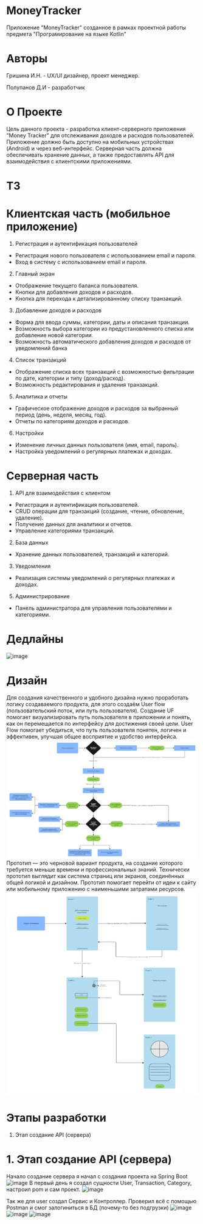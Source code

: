# MoneyTracker
Приложение "MoneyTracker"  созданное в рамках  проектной работы предмета "Програмирование на языке Kotlin"
# Авторы
Гришина И.Н. - UX/UI дизайнер, проект менеджер. 

Полупанов Д.И - разработчик

# О Проекте
Цель данного проекта - разработка клиент-серверного приложения "Money Tracker" для отслеживания доходов и расходов пользователей. Приложение должно быть доступно на мобильных устройствах (Android) и через веб-интерфейс. Серверная часть должна обеспечивать хранение данных, а также предоставлять API для взаимодействия с клиентскими приложениями.

# ТЗ 
# Клиентская часть (мобильное приложение)
1. Регистрация и аутентификация пользователей
 * Регистрация нового пользователя с использованием email и пароля.
 * Вход в систему с использованием email и пароля.
2. Главный экран
* Отображение текущего баланса пользователя.
* Кнопки для добавления доходов и расходов.
* Кнопка для перехода к детализированному списку транзакций.
3. Добавление доходов и расходов
* Форма для ввода суммы, категории, даты и описания транзакции.
* Возможность выбора категории из предустановленного списка или добавление новой категории.
* Возможность автоматического добавления доходов и расходов от уведомлений банка
4. Список транзакций
* Отображение списка всех транзакций с возможностью фильтрации по дате, категории и типу (доход/расход).
* Возможность редактирования и удаления транзакций.
5. Аналитика и отчеты
* Графическое отображение доходов и расходов за выбранный период (день, неделя, месяц, год).
* Отчеты по категориям доходов и расходов.
6. Настройки
* Изменение личных данных пользователя (имя, email, пароль).
* Настройка уведомлений о регулярных платежах и доходах.

# Серверная часть

1. API для взаимодействия с клиентом

* Регистрация и аутентификация пользователей.
* CRUD операции для транзакций (создание, чтение, обновление, удаление).
* Получение данных для аналитики и отчетов.
* Управление категориями транзакций.
2. База данных

* Хранение данных пользователей, транзакций и категорий.
3. Уведомления

* Реализация системы уведомлений о регулярных платежах и доходах.
5. Администрирование

* Панель администратора для управления пользователями и категориями.

# Дедлайны
![image](https://github.com/user-attachments/assets/8b3e576c-54e6-41a2-8489-56248b3a1795)

# Дизайн
  Для создания качественного и удобного дизайна нужно проработать логику создаваемого продукта, для этого создаём User flow (пользовательский поток, или путь пользователя). Создание UF помогает визуализировать путь пользователя в приложении и понять, как он перемещается по интерфейсу для достижения своей цели. User Flow помогает убедиться, что путь пользователя понятен, логичен и эффективен, улучшая общее восприятие и удобство интерфейса.
  ![Диаграмма UF](https://github.com/gfg37/MoneyTracker/blob/Ir/Frame%201.jpg)
  Прототип — это черновой вариант продукта, на создание которого требуется меньше времени и профессиональных знаний. Технически прототип выглядит как система страниц или экранов, соединённых общей логикой и дизайном. Прототип помогает перейти от идеи к сайту или мобильному приложению с наименьшими затратами ресурсов.
  ![Прототип приложения "MoneyTracker"](https://github.com/gfg37/MoneyTracker/blob/Ir/Frame%202.jpg)
  

# Этапы разработки
1. Этап создание API (сервера)
# 1. Этап создание API (сервера)
Начало создание сервера я начал с создания проекта на Spring Boot
![image](https://github.com/user-attachments/assets/525bded8-674d-47eb-b2ee-98e2c7c8191d)
В первый день я создал сущности User, Transaction, Category, настроил pom и сам проект.
![image](https://github.com/user-attachments/assets/ca81b06f-de32-47ab-9f83-b047bed8aa3f)

Так же для user создал Сервис и Контроллер. Проверил всё с помощью Postman и смог залогиниться в БД (почему-то без подгрузки)
![image](https://github.com/user-attachments/assets/17e1cc71-8bce-44ac-b2ee-27bccaf1eadc)
![image](https://github.com/user-attachments/assets/ee55a0b2-a566-43be-8e9e-5d02e891a2f4)
![image](https://github.com/user-attachments/assets/18b1f89e-8184-44b6-a995-4e198f0c3cca)


